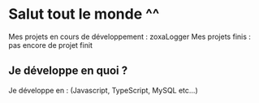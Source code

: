 # Salut tout le monde ^^

Mes projets en cours de développement : zoxaLogger
Mes projets finis : pas encore de projet finit


## Je développe en quoi ?

Je développe en : (Javascript, TypeScript, MySQL etc...)
